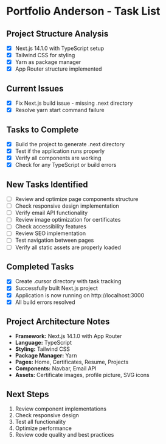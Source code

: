 # Portfolio Anderson - Task List

## Project Structure Analysis
- [x] Next.js 14.1.0 with TypeScript setup
- [x] Tailwind CSS for styling
- [x] Yarn as package manager
- [x] App Router structure implemented

## Current Issues
- [x] Fix Next.js build issue - missing .next directory
- [x] Resolve yarn start command failure

## Tasks to Complete
- [x] Build the project to generate .next directory
- [x] Test if the application runs properly
- [x] Verify all components are working
- [x] Check for any TypeScript or build errors

## New Tasks Identified
- [ ] Review and optimize page components structure
- [ ] Check responsive design implementation
- [ ] Verify email API functionality
- [ ] Review image optimization for certificates
- [ ] Check accessibility features
- [ ] Review SEO implementation
- [ ] Test navigation between pages
- [ ] Verify all static assets are properly loaded

## Completed Tasks
- [x] Create .cursor directory with task tracking
- [x] Successfully built Next.js project
- [x] Application is now running on http://localhost:3000
- [x] All build errors resolved

## Project Architecture Notes
- **Framework:** Next.js 14.1.0 with App Router
- **Language:** TypeScript
- **Styling:** Tailwind CSS
- **Package Manager:** Yarn
- **Pages:** Home, Certificates, Resume, Projects
- **Components:** Navbar, Email API
- **Assets:** Certificate images, profile picture, SVG icons

## Next Steps
1. Review component implementations
2. Check responsive design
3. Test all functionality
4. Optimize performance
5. Review code quality and best practices
